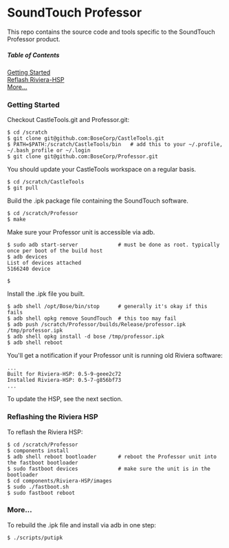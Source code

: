 SoundTouch Professor
====================

This repo contains the source code and tools specific to the SoundTouch Professor product.

##### Table of Contents  
[Getting Started](#start)  
[Reflash Riviera-HSP](#hsp)  
[More...](#more)  

<a name="start"/>

### Getting Started

Checkout CastleTools.git and Professor.git:
```shell session
$ cd /scratch
$ git clone git@github.com:BoseCorp/CastleTools.git
$ PATH=$PATH:/scratch/CastleTools/bin   # add this to your ~/.profile, ~/.bash_profile or ~/.login
$ git clone git@github.com:BoseCorp/Professor.git
```

You should update your CastleTools workspace on a regular basis.
```shell session
$ cd /scratch/CastleTools
$ git pull
```

Build the .ipk package file containing the SoundTouch software.
```shell session
$ cd /scratch/Professor
$ make
```

Make sure your Professor unit is accessible via adb.
```shell session
$ sudo adb start-server             # must be done as root. typically once per boot of the build host
$ adb devices
List of devices attached
5166240	device

$
```

Install the .ipk file you built.
```shell session
$ adb shell /opt/Bose/bin/stop      # generally it's okay if this fails
$ adb shell opkg remove SoundTouch  # this too may fail
$ adb push /scratch/Professor/builds/Release/professor.ipk /tmp/professor.ipk
$ adb shell opkg install -d bose /tmp/professor.ipk
$ adb shell reboot
```

You'll get a notification if your Professor unit is running old Riviera software:
```shell session
...
Built for Riviera-HSP: 0.5-9-geee2c72
Installed Riviera-HSP: 0.5-7-g856bf73
...
```

To update the HSP, see the next section.

<a name="hsp"/>

### Reflashing the Riviera HSP

To reflash the Riviera HSP:
```shell session
$ cd /scratch/Professor
$ components install
$ adb shell reboot bootloader       # reboot the Professor unit into the fastboot bootloader
$ sudo fastboot devices             # make sure the unit is in the bootloader
$ cd components/Riviera-HSP/images
$ sudo ./fastboot.sh
$ sudo fastboot reboot
```

### More...

To rebuild the .ipk file and install via adb in one step:

```shell session
$ ./scripts/putipk
```

